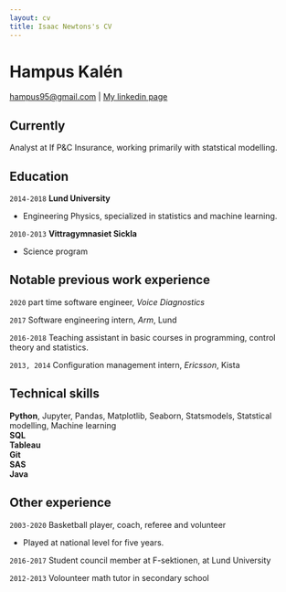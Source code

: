 ```yaml
---
layout: cv
title: Isaac Newtons's CV
---
```

# Hampus Kalén

<div id="webaddress">
<a href="hampus95@gmail.com">hampus95@gmail.com</a>
| <a href="https://www.linkedin.com/in/hampus-kalen/">My linkedin page</a>
</div>


## Currently

Analyst at If P&C Insurance, working primarily with statstical modelling.

## Education

`2014-2018`
__Lund University__
- Engineering Physics, specialized in statistics and machine learning.

`2010-2013`
__Vittragymnasiet Sickla__

- Science program


## Notable previous work experience

`2020`
part time software engineer, *Voice Diagnostics*

`2017`
Software engineering intern, *Arm*, Lund

`2016-2018`
Teaching assistant in basic courses in programming, control theory and statistics.

`2013, 2014`
Configuration management intern, *Ericsson*, Kista


## Technical skills
__Python__, Jupyter, Pandas, Matplotlib, Seaborn, Statsmodels, Statstical modelling, Machine learning  
__SQL__  
__Tableau__  
__Git__  
__SAS__  
__Java__ 

## Other experience
`2003-2020`
Basketball player, coach, referee and volunteer
- Played at national level for five years.

`2016-2017`
Student council member at F-sektionen, at Lund University

`2012-2013`
Volounteer math tutor in secondary school

<!-- ### Footer

Last updated: May 2013 -->


